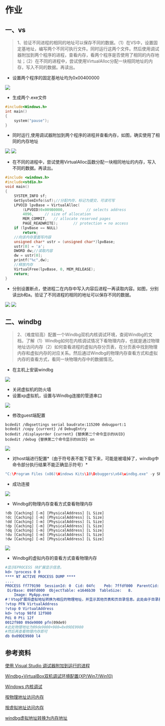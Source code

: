 # 作业

## 一、vs

> 1、验证不同进程的相同的地址可以保存不同的数据。（1）在VS中，设置固定基地址，编写两个不同可执行文件。同时运行这两个文件。然后使用调试器附加到两个程序的进程，查看内存，看两个程序是否使用了相同的内存地址；（2）在不同的进程中，尝试使用VirtualAlloc分配一块相同地址的内存，写入不同的数据。再读出。

* 设置两个程序的固定基地址均为0x00400000

<img src="image/1.png" />

* 生成两个.exe文件

```c++
#include<Windows.h>
int main()
{
    system("pause");
}
```

* 同时运行,使用调试器附加到两个程序的进程并查看内存，如图，确实使用了相同的内存地址

<img src="image/2.png" />

<img src="image/3.png" />

* 在不同的进程中，尝试使用VirtualAlloc函数分配一块相同地址的内存，写入不同的数据。再读出。

```c++
#include <windows.h>
#include<stdio.h>
void main()
{
    SYSTEM_INFO sf;
    GetSystemInfo(&sf);//分配内存，标记为提交、可读可写 
    LPVOID lpvBase = VirtualAlloc(
        (LPVOID)0x009B0000,          // selects address        
        4096,     // size of allocation        
        MEM_COMMIT,   // allocate reserved pages        
        PAGE_READWRITE);       // protection = no access   
    if (lpvBase == NULL)
        return;
    //向该内存里面写内容
    unsigned char* ustr = (unsigned char*)lpvBase;
    ustr[0] = 'a';
    DWORD dw;//读取内容
    dw = ustr[0]; 
    printf("%c",dw);
    //释放内存
    VirtualFree(lpvBase, 0, MEM_RELEASE);
    return;
}

```

* 分别设置断点，使进程二在内存中写入内容后进程一再读取内容。如图，分别读出b和a。验证了不同进程的相同的地址可以保存不同的数据。

<img src="image/4.png" />

<img src="image/5.png" />

## 二、windbg

> 2、（难度较高）配置一个Windbg双机内核调试环境，查阅Windbg的文档，了解（1）Windbg如何在内核调试情况下看物理内存，也就是通过物理地址访问内存（2）如何查看进程的虚拟内存分页表，在分页表中找到物理内存和虚拟内存的对应关系。然后通过Windbg的物理内存查看方式和虚拟内存的查看方式，看同一块物理内存中的数据情况。

* 在主机上安装windbg

<img src="image/6.png" />

* 关闭虚拟机的防火墙
* 设置xp虚拟机，设置与Windbg连接的管道串口

<img src="image/7.png" />

* 修改guest端配置

```
bcdedit /dbgsettings serial baudrate:115200 debugport:1
bcdedit /copy {current} /d DebugEntry
bcdedit /displayorder {current} {替换第二个命令显示的UUID}
bcdedit /debug {替换第二个命令显示的UUID} on
```

<img src="image/8.png" />

* 对host端进行配置*（由于符号表不能下载下来，可能是被墙掉了，windbg中命令部分执行结果不能正确显示符号）*

```c
"C:\Program Files (x86)\Windows Kits\10\Debuggers\x64\windbg.exe" -y SRV*D:\symbol*http://msdl.microsoft.com/download/symbols -b -k com:pipe,port=\\.\pipe\com_1,baud=115200,pipe//启动windbg并配置windbg的符号下载地址
```

* 成功连接

<img src="image/9.png" />

* Windbg的物理内存查看方式查看物理内存

```
!db [Caching] [-m] [PhysicalAddress] [L Size] 
!dc [Caching] [-m] [PhysicalAddress] [L Size] 
!dd [Caching] [-m] [PhysicalAddress] [L Size] 
!dp [Caching] [-m] [PhysicalAddress] [L Size] 
!dq [Caching] [-m] [PhysicalAddress] [L Size] 
!du [Caching] [-m] [PhysicalAddress] [L Size] 
!dw [Caching] [-m] [PhysicalAddress] [L Size] 
```

<img src="image/10.png" />

* Windbg的虚拟内存的查看方式查看物理内存

```cmake
#显示EPROCESS 块扩展显示信息。
kd> !process 0 0
**** NT ACTIVE PROCESS DUMP ****
....
PROCESS ff779190  SessionId: 0  Cid: 04fc    Peb: 7ffdf000  ParentCid: 0394
 DirBase: 098fd000  ObjectTable: e1646b30  TableSize:   8.
    Image: MyApp.exe
#！Vtop扩展将虚拟地址转换为相应的物理地址，并显示其他页表和页目录信息。此处由于目录基本 0x098FD000，其 PFN 是 0x098FD
!vtop PFN VirtualAddress 
!vtop 0 VirtualAddress 
kd> !vtop 98fd 12f980
Pdi 0 Pti 12f
0012f980 09de9000 pfn(09de9)
#此处物理地址为09de9000+980=0x09DE9980
#然后再查看物理内存即可
db 0x09DE9980 l4
```

## 参考资料

[使用 Visual Studio 调试器附加到运行的进程](https://docs.microsoft.com/zh-cn/visualstudio/debugger/attach-to-running-processes-with-the-visual-studio-debugger?view=vs-2019)

[Windbg+VirtualBox双机调试环境配置(XP/Win7/Win10)](https://www.cnblogs.com/aliflycoris/p/5877323.html)

[Windows 内核调试](https://zhuanlan.zhihu.com/p/47771088)

[按物理地址访问内存](https://docs.microsoft.com/zh-cn/windows-hardware/drivers/debugger/accessing-memory-by-physical-address)

[按虚拟地址访问内存](https://docs.microsoft.com/zh-cn/windows-hardware/drivers/debugger/accessing-memory-by-virtual-address)

[windbg虚拟地址转换为内存地址](https://blog.csdn.net/shuishan_lmy/article/details/72897858)